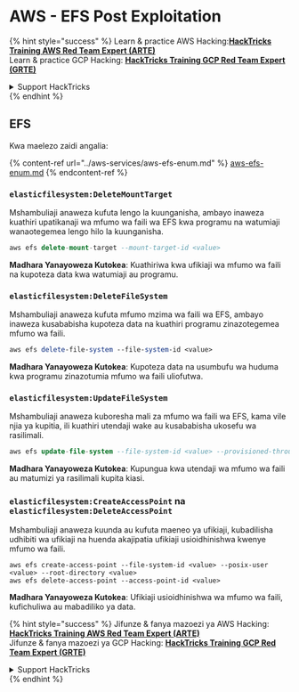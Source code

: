 # AWS - EFS Post Exploitation

{% hint style="success" %}
Learn & practice AWS Hacking:<img src="../../../.gitbook/assets/image (1).png" alt="" data-size="line">[**HackTricks Training AWS Red Team Expert (ARTE)**](https://training.hacktricks.xyz/courses/arte)<img src="../../../.gitbook/assets/image (1).png" alt="" data-size="line">\
Learn & practice GCP Hacking: <img src="../../../.gitbook/assets/image (2).png" alt="" data-size="line">[**HackTricks Training GCP Red Team Expert (GRTE)**<img src="../../../.gitbook/assets/image (2).png" alt="" data-size="line">](https://training.hacktricks.xyz/courses/grte)

<details>

<summary>Support HackTricks</summary>

* Check the [**subscription plans**](https://github.com/sponsors/carlospolop)!
* **Join the** 💬 [**Discord group**](https://discord.gg/hRep4RUj7f) or the [**telegram group**](https://t.me/peass) or **follow** us on **Twitter** 🐦 [**@hacktricks\_live**](https://twitter.com/hacktricks\_live)**.**
* **Share hacking tricks by submitting PRs to the** [**HackTricks**](https://github.com/carlospolop/hacktricks) and [**HackTricks Cloud**](https://github.com/carlospolop/hacktricks-cloud) github repos.

</details>
{% endhint %}

## EFS

Kwa maelezo zaidi angalia:

{% content-ref url="../aws-services/aws-efs-enum.md" %}
[aws-efs-enum.md](../aws-services/aws-efs-enum.md)
{% endcontent-ref %}

### `elasticfilesystem:DeleteMountTarget`

Mshambuliaji anaweza kufuta lengo la kuunganisha, ambayo inaweza kuathiri upatikanaji wa mfumo wa faili wa EFS kwa programu na watumiaji wanaotegemea lengo hilo la kuunganisha.
```sql
aws efs delete-mount-target --mount-target-id <value>
```
**Madhara Yanayoweza Kutokea**: Kuathiriwa kwa ufikiaji wa mfumo wa faili na kupoteza data kwa watumiaji au programu.

### `elasticfilesystem:DeleteFileSystem`

Mshambuliaji anaweza kufuta mfumo mzima wa faili wa EFS, ambayo inaweza kusababisha kupoteza data na kuathiri programu zinazotegemea mfumo wa faili.
```perl
aws efs delete-file-system --file-system-id <value>
```
**Madhara Yanayoweza Kutokea**: Kupoteza data na usumbufu wa huduma kwa programu zinazotumia mfumo wa faili uliofutwa.

### `elasticfilesystem:UpdateFileSystem`

Mshambuliaji anaweza kuboresha mali za mfumo wa faili wa EFS, kama vile njia ya kupitia, ili kuathiri utendaji wake au kusababisha ukosefu wa rasilimali.
```sql
aws efs update-file-system --file-system-id <value> --provisioned-throughput-in-mibps <value>
```
**Madhara Yanayoweza Kutokea**: Kupungua kwa utendaji wa mfumo wa faili au matumizi ya rasilimali kupita kiasi.

### `elasticfilesystem:CreateAccessPoint` na `elasticfilesystem:DeleteAccessPoint`

Mshambuliaji anaweza kuunda au kufuta maeneo ya ufikiaji, kubadilisha udhibiti wa ufikiaji na huenda akajipatia ufikiaji usioidhinishwa kwenye mfumo wa faili.
```arduino
aws efs create-access-point --file-system-id <value> --posix-user <value> --root-directory <value>
aws efs delete-access-point --access-point-id <value>
```
**Madhara Yanayoweza Kutokea**: Ufikiaji usioidhinishwa wa mfumo wa faili, kufichuliwa au mabadiliko ya data.

{% hint style="success" %}
Jifunze & fanya mazoezi ya AWS Hacking:<img src="../../../.gitbook/assets/image (1).png" alt="" data-size="line">[**HackTricks Training AWS Red Team Expert (ARTE)**](https://training.hacktricks.xyz/courses/arte)<img src="../../../.gitbook/assets/image (1).png" alt="" data-size="line">\
Jifunze & fanya mazoezi ya GCP Hacking: <img src="../../../.gitbook/assets/image (2).png" alt="" data-size="line">[**HackTricks Training GCP Red Team Expert (GRTE)**<img src="../../../.gitbook/assets/image (2).png" alt="" data-size="line">](https://training.hacktricks.xyz/courses/grte)

<details>

<summary>Support HackTricks</summary>

* Angalia [**mpango wa usajili**](https://github.com/sponsors/carlospolop)!
* **Jiunge na** 💬 [**kikundi cha Discord**](https://discord.gg/hRep4RUj7f) au [**kikundi cha telegram**](https://t.me/peass) au **tufuatilie** kwenye **Twitter** 🐦 [**@hacktricks\_live**](https://twitter.com/hacktricks\_live)**.**
* **Shiriki mbinu za hacking kwa kuwasilisha PRs kwa** [**HackTricks**](https://github.com/carlospolop/hacktricks) na [**HackTricks Cloud**](https://github.com/carlospolop/hacktricks-cloud) repos za github.

</details>
{% endhint %}
